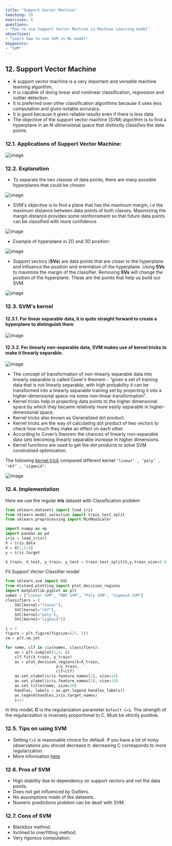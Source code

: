 ```yaml
---
title: "Support Vector Machine"
teaching: 20
exercises: 0
questions:
- "How to use Support Vector Machine in Machine Learning model"
objectives:
- "Learn how to use SVM in ML model"
keypoints:
- "SVM"
---
```


## 12. Support Vector Machine
- A support vector machine is a very important and versatile machine learning algorithm, 
- It is capable of doing linear and nonlinear classification, regression and outlier detection. 
- It is preferred over other classification algorithms because it uses less computation and gives notable accuracy. 
- It is good because it gives reliable results even if there is less data
- The objective of the support vector machine (SVM) algorithm is to find a hyperplane in an N-dimensional space that distinctly classifies the data points.

### 12.1. Applications of Support Vector Machine:
![image](https://user-images.githubusercontent.com/43855029/114576381-1394da00-9c49-11eb-95b1-cff9d87c6029.png)

### 12.2. Explanation
- To separate the two classes of data points, there are many possible hyperplanes that could be chosen

![image](https://user-images.githubusercontent.com/43855029/114577032-af264a80-9c49-11eb-8e6c-b45120743f0d.png)

- SVM's objective is to find a plane that has the maximum margin, i.e the maximum distance between data points of both classes.
Maximizing the margin distance provides some reinforcement so that future data points can be classified with more confidence.

![image](https://user-images.githubusercontent.com/43855029/114576981-a2a1f200-9c49-11eb-9921-b0bff879c97e.png)

- Example of hyperplane in 2D and 3D position:

![image](https://user-images.githubusercontent.com/43855029/114577340-eac11480-9c49-11eb-8ff9-4aa3e61b1c86.png)

- Support vectors (**SVs**) are data points that are closer to the hyperplane and influence the position and orientation of the hyperplane.
Using **SVs** to maximize the margin of the classifier.
Removing **SVs** will change the position of the hyperplane. These are the points that help us build our SVM.

![image](https://user-images.githubusercontent.com/43855029/114577489-09271000-9c4a-11eb-8b4a-b7837463288f.png)


### 12.3. SVM's kernel
#### 12.3.1.  For linear separable data, it is quite straight forward to create a hyperplane to distinguish them
![image](https://user-images.githubusercontent.com/43855029/115606536-d0beac00-a2b1-11eb-9ba7-18dbc1c7ff28.png)

#### 12.3.2. For linearly non-separable data, SVM makes use of kernel tricks to make it linearly separable.
![image](https://user-images.githubusercontent.com/43855029/115606589-e3d17c00-a2b1-11eb-98a2-aebd6417eaf6.png)

- The concept of transformation of non-linearly separable data into linearly separable is called Cover’s theorem - “given a set of training data that is not linearly separable, with high probability it can be transformed into a linearly separable training set by projecting it into a higher-dimensional space via some non-linear transformation”.
- Kernel tricks help in projecting data points to the higher dimensional space by which they became relatively more easily separable in higher-dimensional space.
- Kernel tricks also known as Generalized dot product. 
- Kernel tricks are the way of calculating dot product of two vectors to check how much they make an effect on each other.
- According to Cover’s theorem the chances of linearly non-separable data sets becoming linearly separable increase in higher dimensions.
- Kernel functions are used to get the dot products to solve SVM constrained optimization.

The following [kernel trick](https://gist.github.com/WittmannF/60680723ed8dd0cb993051a7448f7805) compared different kernel `‘linear’ , ’poly’ , ‘rbf’ , ‘sigmoid’`:

![image](https://user-images.githubusercontent.com/43855029/115606803-2d21cb80-a2b2-11eb-9421-64642195fa5a.png)


### 12.4. Implementation
Here we use the regular **iris** dataset with Classification problem

```python
from sklearn.datasets import load_iris
from sklearn.model_selection import train_test_split
from sklearn.preprocessing import MinMaxScaler

import numpy as np
import pandas as pd
iris = load_iris()
X = iris.data
X = X[:,2:4]
y = iris.target

X_train, X_test, y_train, y_test = train_test_split(X,y,train_size=0.6,random_state=123)
```

Fit Support Vector Classifier model
```python
from sklearn.svm import SVC
from mlxtend.plotting import plot_decision_regions
import matplotlib.pyplot as plt
names = ["Linear SVM", "RBF SVM", "Poly SVM", "Sigmoid SVM"]
classifiers = [
    SVC(kernel="linear"),
    SVC(kernel="rbf"),
    SVC(kernel="poly"),
    SVC(kernel="sigmoid")]

i = 1
figure = plt.figure(figsize=(27, 5))
cm = plt.cm.jet

for name, clf in zip(names, classifiers):
    ax = plt.subplot(1,4, i)
    clf.fit(X_train, y_train)
    ax = plot_decision_regions(X=X_train, 
                      y=y_train,
                      clf=clf)
    ax.set_xlabel(iris.feature_names[2], size=14)
    ax.set_ylabel(iris.feature_names[3], size=14)
    ax.set_title(name, size=20)
    handles, labels = ax.get_legend_handles_labels()
    ax.legend(handles,iris.target_names)
    i+=1

```
In this model, **C** is the regularization parameter `Default C=1`. The strength of the regularization is inversely proportional to C. Must be strictly positive.

### 12.5. Tips on using SVM
- Setting `C=1` is reasonable choice for default. If you have a lot of noisy observations you should decrease it: decreasing C corresponds to more regularization.
- More information [here](https://scikit-learn.org/stable/modules/svm.html#tips-on-practical-use)

### 12.6. Pros of SVM
- High stability due to dependency on support vectors and not the data points.
- Does not get influenced by Outliers. 
- No assumptions made of the datasets.
- Numeric predictions problem can be dealt with SVM.

### 12.7. Cons of SVM
- Blackbox method.
- Inclined to overfitting method.
- Very rigorous computation.
